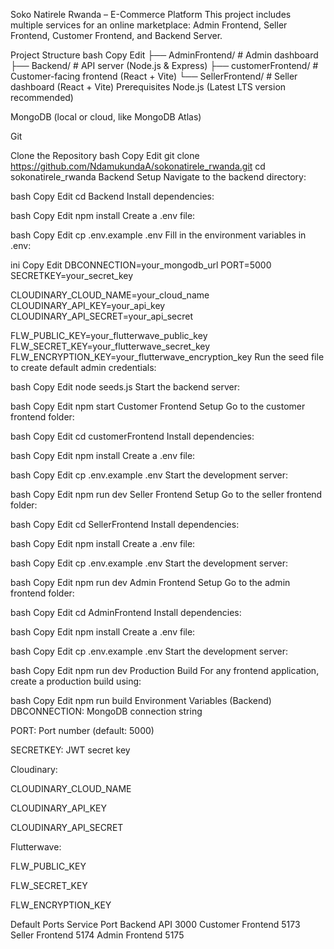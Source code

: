 Soko Natirele Rwanda – E-Commerce Platform
This project includes multiple services for an online marketplace: Admin Frontend, Seller Frontend, Customer Frontend, and Backend Server.

Project Structure
bash
Copy
Edit
├── AdminFrontend/      # Admin dashboard
├── Backend/            # API server (Node.js & Express)
├── customerFrontend/   # Customer-facing frontend (React + Vite)
└── SellerFrontend/     # Seller dashboard (React + Vite)
Prerequisites
Node.js (Latest LTS version recommended)

MongoDB (local or cloud, like MongoDB Atlas)

Git

Clone the Repository
bash
Copy
Edit
git clone https://github.com/NdamukundaA/sokonatirele_rwanda.git
cd sokonatirele_rwanda
Backend Setup
Navigate to the backend directory:

bash
Copy
Edit
cd Backend
Install dependencies:

bash
Copy
Edit
npm install
Create a .env file:

bash
Copy
Edit
cp .env.example .env
Fill in the environment variables in .env:

ini
Copy
Edit
DBCONNECTION=your_mongodb_url
PORT=5000
SECRETKEY=your_secret_key

CLOUDINARY_CLOUD_NAME=your_cloud_name
CLOUDINARY_API_KEY=your_api_key
CLOUDINARY_API_SECRET=your_api_secret

FLW_PUBLIC_KEY=your_flutterwave_public_key
FLW_SECRET_KEY=your_flutterwave_secret_key
FLW_ENCRYPTION_KEY=your_flutterwave_encryption_key
Run the seed file to create default admin credentials:

bash
Copy
Edit
node seeds.js
Start the backend server:

bash
Copy
Edit
npm start
Customer Frontend Setup
Go to the customer frontend folder:

bash
Copy
Edit
cd customerFrontend
Install dependencies:

bash
Copy
Edit
npm install
Create a .env file:

bash
Copy
Edit
cp .env.example .env
Start the development server:

bash
Copy
Edit
npm run dev
Seller Frontend Setup
Go to the seller frontend folder:

bash
Copy
Edit
cd SellerFrontend
Install dependencies:

bash
Copy
Edit
npm install
Create a .env file:

bash
Copy
Edit
cp .env.example .env
Start the development server:

bash
Copy
Edit
npm run dev
Admin Frontend Setup
Go to the admin frontend folder:

bash
Copy
Edit
cd AdminFrontend
Install dependencies:

bash
Copy
Edit
npm install
Create a .env file:

bash
Copy
Edit
cp .env.example .env
Start the development server:

bash
Copy
Edit
npm run dev
Production Build
For any frontend application, create a production build using:

bash
Copy
Edit
npm run build
Environment Variables (Backend)
DBCONNECTION: MongoDB connection string

PORT: Port number (default: 5000)

SECRETKEY: JWT secret key

Cloudinary:

CLOUDINARY_CLOUD_NAME

CLOUDINARY_API_KEY

CLOUDINARY_API_SECRET

Flutterwave:

FLW_PUBLIC_KEY

FLW_SECRET_KEY

FLW_ENCRYPTION_KEY

Default Ports
Service	Port
Backend API	3000
Customer Frontend	5173
Seller Frontend	5174
Admin Frontend	5175